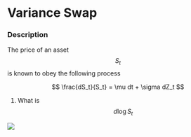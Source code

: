 # Variance Swap

### Description

The price of an asset $$S_t$$ is known to obey the following process

$$
\frac{dS_t}{S_t} = \mu dt + \sigma dZ_t
$$

1. What is $$d\log S_t$$

![](.gitbook/assets/Xnip2021-12-08\_21-13-30.jpg)
